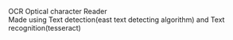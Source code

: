 OCR
Optical character Reader  
Made using Text detection(east text detecting algorithm) and Text recognition(tesseract)
